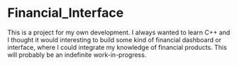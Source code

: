 # Financial_Interface

This is a project for my own development. 
I always wanted to learn C++ and I thought it would 
interesting to build some kind of financial dashboard
or interface, where I could integrate my knowledge of 
financial products. This will probably be an indefinite 
work-in-progress.
